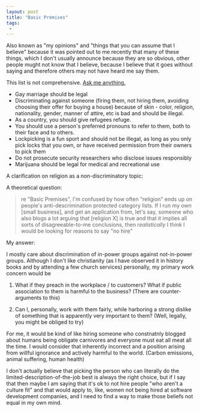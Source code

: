 ```yaml
---
layout: post
title: "Basic Premises"
tags:
 -
---
```


Also known as "my opinions" and "things that you can assume that I believe" because it was pointed out to me recently that many of these things, which I don't usually announce because they are so obvious, other people mught not know that I believe, because I believe that it goes without saying and therefore others may not have heard me say them.

This list is not comprehensive. [Ask me anything.](https://twitter.com/compiledwrong)

- Gay marriage should be legal
- Discriminating against someone (firing them, not hiring them, avoiding choosing their offer for buying a house) because of skin - color, religion, nationality, gender, manner of attire, etc is bad and should be illegal.
- As a country, you should give refugees refuge.
- You should use a person's preferred pronouns to refer to them, both to their face and to others.
- Lockpicking is a fun sport and should not be illegal, as long as you only pick locks that you own, or have received permission from their owners to pick them
- Do not prosecute security researchers who disclose issues responsibly
- Marijuana should be legal for medical and recreational use

A clarification on religion as a non-discriminatory topic:

A theoretical question:

>re "Basic Premises", I'm confused by how often "religion" ends up on people's anti-descrimination protected category lists. If I run my own [small business], and get an application from, let's say, someone who also blogs a lot arguing that [religion X] is true and that it implies all sorts of disagreeable-to-me conclusions, then _realistically_ I think I would be looking for reasons to say "no hire"


My answer:

I mostly care about discrimination of in-power groups against not-in-power groups. Although I don't like christianity (as I have observed it in history books and by attending a few church services) personally, my primary work concern would be

1. What if they preach in the workplace / to customers? What if public association to them is harmful to the business? (There are counter-arguments to this)

2. Can I, personally, work with them fairly, while harboring a strong dislike of something that is apparently very important to them? (Well, legally, you might be obliged to try)

For me, it would be kind of like hiring someone who constnatnly blogged about humans being obligate carnivores and everyone must eat all meat all the time. I would consider that inherently incorrect and a position arising from willful ignorance and actively harmful to the world. (Carbon emissions, animal suffering, human health)

I don't actually believe that picking the person who can literally do the limited-description-of-the-job  best is always the right choice, but if I say that then maybe I am saying that it's ok to not hire people "who aren't a culture fit" and that would apply to, like, women not being hired at software development companies, and I need to find a way to make those beliefs not equal in my own mind.

